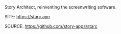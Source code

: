  
 Story Architect, reinventing the screenwriting software.
 
 SITE: https://starc.app

 SOURCE: https://github.com/story-apps/starc
